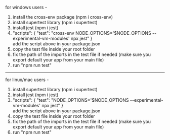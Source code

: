 
for windows users - 
1. install the cross-env package  (npm i cross-env)
2. install supertest library (npm i supertest)
3. install jest (npm i jest)
4. "scripts": {
    "test": "cross-env NODE_OPTIONS=\'$NODE_OPTIONS --experimental-vm-modules\' npx jest"
  }  
  add the script above in your package.json
5. copy the test file inside your root folder
6. fix the path of the imports in the test file if needed (make sure you export default your app from your main file)
7. run "npm run test"


-------------------------------------------------------------------------------------------
for linux/mac users - 
1. install supertest library (npm i supertest)
2. install jest (npm i jest)
3. "scripts": {
    "test": "NODE_OPTIONS=\'$NODE_OPTIONS --experimental-vm-modules\' npx jest"
  }  
  add the script above in your package.json
4. copy the test file inside your root folder
5. fix the path of the imports in the test file if needed (make sure you export default your app from your main file)
6. run "npm run test"
